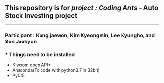 ## This repository is for *project : Coding Ants* - Auto Stock Investing project
-------------------------------------------------------
### Participant : Kang jaewon, Kim Kyeongmin, Lee Kyungho, and Son Jaekyun

### * Things need to be installed
- Kiwoom open API+
- Anaconda(To code with python3.7 in 32bit)
- PyQt5
